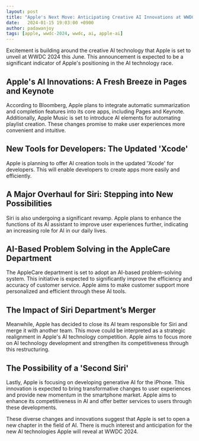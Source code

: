 ```yaml
---
layout: post
title: "Apple's Next Move: Anticipating Creative AI Innovations at WWDC 2024"
date:   2024-01-15 19:03:00 +0900
author: padawanjoy
tags: [apple, wwdc-2024, wwdc, ai, apple-ai]
---
```


Excitement is building around the creative AI technology that Apple is set to unveil at WWDC 2024 this June. This announcement is expected to be a significant indicator of Apple's positioning in the AI technology race.

## **Apple's AI Innovations: A Fresh Breeze in Pages and Keynote**
According to Bloomberg, Apple plans to integrate automatic summarization and completion features into its core apps, including Pages and Keynote. Additionally, Apple Music is set to introduce AI elements for automating playlist creation. These changes promise to make user experiences more convenient and intuitive.

## **New Tools for Developers: The Updated 'Xcode'**
Apple is planning to offer AI creation tools in the updated 'Xcode' for developers. This will enable developers to create apps more easily and efficiently.

## **A Major Overhaul for Siri: Stepping into New Possibilities**
Siri is also undergoing a significant revamp. Apple plans to enhance the functions of its AI assistant to improve user experiences further, indicating an increasing role for AI in our daily lives.

## **AI-Based Problem Solving in the AppleCare Department**
The AppleCare department is set to adopt an AI-based problem-solving system. This initiative is expected to significantly improve the efficiency and accuracy of customer service. Apple aims to make customer support more personalized and efficient through these AI tools.

## **The Impact of Siri Department’s Merger**
Meanwhile, Apple has decided to close its AI team responsible for Siri and merge it with another team. This move could be interpreted as a strategic realignment in Apple's AI technology competition. Apple aims to focus more on AI technology development and strengthen its competitiveness through this restructuring.

## **The Possibility of a 'Second Siri'**
Lastly, Apple is focusing on developing generative AI for the iPhone. This innovation is expected to bring transformative changes to user experiences and provide new momentum in the smartphone market. Apple aims to enhance its competitiveness in AI and offer better services to users through these developments.

These diverse changes and innovations suggest that Apple is set to open a new chapter in the field of AI. There is much interest and anticipation for the new AI technologies Apple will reveal at WWDC 2024.